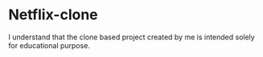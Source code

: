 # Netflix-clone
I understand that the clone based project created by me is intended solely for educational purpose.
